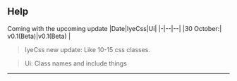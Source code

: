 ## Help
Coming with the upcoming update
|Date|IyeCss|Ui|
|-|--|--|
|30 October:| v0.1(Beta)|v0.1(Beta)  |


>IyeCss new update: Like 10-15 css classes.

>Ui: Class names and include things

 ****

